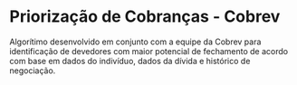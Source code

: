 # Priorização de Cobranças - Cobrev

Algorítimo desenvolvido em conjunto com a equipe da Cobrev para identificação de devedores com maior potencial de fechamento de acordo com base em dados do indivíduo, dados da dívida e histórico de negociação.